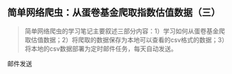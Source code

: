 ## 简单网络爬虫：从蛋卷基金爬取指数估值数据（三）

> 简单网络爬虫的学习笔记主要叙述三部分内容：1）学习如何从蛋卷基金爬取估值数据；2）将爬取的数据保存为本地可以查看的csv格式的数据；3）将本地的csv数据部署为定时邮件任务，每天自动发送。

邮件发送
